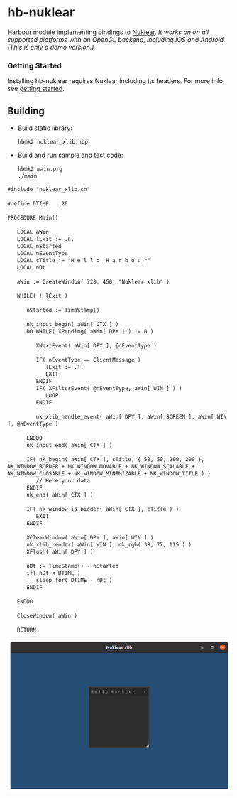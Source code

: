 # hb-nuklear

Harbour module implementing bindings to [Nuklear](https://github.com/Immediate-Mode-UI/Nuklear). *It works on on all supported platforms with an OpenGL backend, including iOS and Android. (This is only a demo version.)*

### Getting Started

Installing hb-nuklear requires Nuklear including its headers. For more info see [getting started](examples/README.md).

## Building

- Build static library:

   ```
   hbmk2 nuklear_xlib.hbp
   ```

- Build and run sample and test code:

   ```
   hbmk2 main.prg
   ./main
   ```

``` harbour
#include "nuklear_xlib.ch"

#define DTIME    20

PROCEDURE Main()

   LOCAL aWin
   LOCAL lExit := .F.
   LOCAL nStarted
   LOCAL nEventType
   LOCAL cTitle := "H e l l o  H a r b o u r"
   LOCAL nDt

   aWin := CreateWindow( 720, 450, "Nuklear xlib" )

   WHILE( ! lExit )

      nStarted := TimeStamp()

      nk_input_begin( aWin[ CTX ] )
      DO WHILE( XPending( aWin[ DPY ] ) != 0 )

         XNextEvent( aWin[ DPY ], @nEventType )

         IF( nEventType == ClientMessage )
            lExit := .T.
            EXIT
         ENDIF
         IF( XFilterEvent( @nEventType, aWin[ WIN ] ) )
            LOOP
         ENDIF

         nk_xlib_handle_event( aWin[ DPY ], aWin[ SCREEN ], aWin[ WIN ], @nEventType )

      ENDDO
      nk_input_end( aWin[ CTX ] )

      IF( nk_begin( aWin[ CTX ], cTitle, { 50, 50, 200, 200 }, NK_WINDOW_BORDER + NK_WINDOW_MOVABLE + NK_WINDOW_SCALABLE + NK_WINDOW_CLOSABLE + NK_WINDOW_MINIMIZABLE + NK_WINDOW_TITLE ) )
         // Here your data
      ENDIF
      nk_end( aWin[ CTX ] )

      IF( nk_window_is_hidden( aWin[ CTX ], cTitle ) )
         EXIT
      ENDIF

      XClearWindow( aWin[ DPY ], aWin[ WIN ] )
      nk_xlib_render( aWin[ WIN ], nk_rgb( 38, 77, 115 ) )
      XFlush( aWin[ DPY ] )

      nDt := TimeStamp() - nStarted
      if( nDt < DTIME )
         sleep_for( DTIME - nDt )
      ENDIF

   ENDDO

   CloseWindow( aWin )

   RETURN
```

![This is an image](https://github.com/dev-harbour/hb-nuklear/blob/main/docs/assets/img/nuklear_xlib/main.png "main" )
